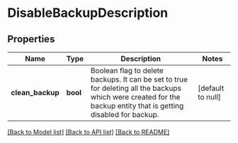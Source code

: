 # DisableBackupDescription

## Properties
Name | Type | Description | Notes
------------ | ------------- | ------------- | -------------
**clean_backup** | **bool** | Boolean flag to delete backups. It can be set to true for deleting all the backups which were created for the backup entity that is getting disabled for backup. | [default to null]

[[Back to Model list]](../README.md#documentation-for-models) [[Back to API list]](../README.md#documentation-for-api-endpoints) [[Back to README]](../README.md)


